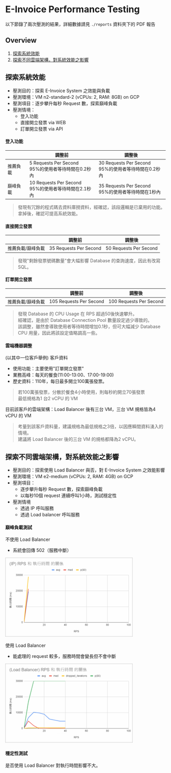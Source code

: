 # E-Invoice Performance Testing
以下節錄了兩次壓測的結果，詳細數據請見 `./reports` 資料夾下的 PDF 報告

## Overview
1. [探索系統效能](#探索系統效能)
2. [探索不同雲端架構，對系統效能之影響](#探索不同雲端架構，對系統效能之影響)

## 探索系統效能
- 壓測目的：探索 E-Invoice System 之效能與負載
- 壓測環境：VM n2-standard-2 (vCPUs: 2, RAM: 8GB) on GCP
- 壓測項目：逐步攀升每秒 Request 數，探索巔峰負載
- 壓測情境：
  - 登入功能
  - 直接開立發票 via WEB
  - 訂單開立發票 via API

#### 登入功能
|     | 調整前 | 調整後 |
| --- | --- | --- |
| 推薦負載 | 5 Requests Per Second<br>95%的使用者等待時間在0.2秒內 | 30 Requests Per Second<br>95%的使用者等待時間在0.2秒內 |
| 巔峰負載 | 10 Requests Per Second<br>95%的使用者等待時間在2.1秒內 | 35 Requests Per Second<br>95%的使用者等待時間在1秒內 |

> 發現有冗餘的程式碼去資料庫撈資料，經確認，該段邏輯是已棄用的功能。\
> 拿掉後，確認可提高系統效能。

#### 直接開立發票
|     | 調整前 | 調整後 |
| --- | --- | --- |
| 推薦負載/巔峰負載 | 35 Requests Per Second | 50 Requests Per Second |

> 發現"剩餘發票號碼數量"會大幅影響 Database 的查詢速度，因此有改寫 SQL。

#### 訂單開立發票
|     | 調整前 | 調整後 |
| --- | --- | --- |
| 推薦負載/巔峰負載 | 105 Requests Per Second | 100 Requests Per Second |

> 發現 Database 的 CPU Usage 在 RPS 超過50後快速攀升。\
> 經確認，是由於 Database Connection Pool 數量設定過少導致的。\
> 該調整，雖然會導致使用者等待時間增加0.1秒，但可大幅減少 Database CPU 用量，因此將該設定值略調高一些。

#### 雲端機器調整
(以其中一位客戶舉例)
客戶資料
- 使用功能：主要使用"訂單開立發票"
- 業務高峰：每天的餐食(11:00-13:00、17:00-19:00)
- 歷史資料：110年，每日最多開立100萬張發票。

> 若100萬張發票，分散於餐食4小時使用，則每秒約開立70張發票\
> 最低規格為1 台2 vCPU 的 VM

目前該客戶的雲端架構：Load Balancer 後有三台 VM，三台 VM 規格皆為4 vCPU 的 VM

> 考量到該客戶資料量，建議規格為最低規格之3倍，以因應瞬間資料湧入的情境。\
> 建議將 Load Balancer 後的三台 VM 的規格都降為2 vCPU。

## 探索不同雲端架構，對系統效能之影響
- 壓測目的：探索使用 Load Balancer 與否，對 E-Invoice System 之效能影響
- 壓測環境：VM e2-medium (vCPUs: 2, RAM: 4GB) on GCP
- 壓測項目：
  - 逐步攀升每秒 Request 數，探索巔峰負載
  - 以每秒10個 request 連續呼叫1小時，測試穩定性
- 壓測情境
  - 透過 IP 呼叫服務
  - 透過 Load balancer 呼叫服務

#### 巔峰負載測試
不使用 Load Balancer
- 系統會回傳 502（服務中斷）
<img src="./images/stress-test-without-load-balancer.png" alt="stress-test-without-load-balancer" width="400"/>

使用 Load Balancer
- 能處理的 request 較多，服務時間會變長但不會中斷
<img src="./images/stress-test-using-load-balancer.png" alt="stress-test-using-load-balancer" width="400"/>

#### 穩定性測試
是否使用 Load Balancer 對執行時間影響不大。
